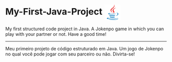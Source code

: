 # My-First-Java-Project <img align="center" alt="mateusayres-Java" height="50" width="50" src="https://raw.githubusercontent.com/devicons/devicon/master/icons/java/java-original.svg">

My first structured code project in Java.
A Jokenpo game in which you can play with your partner or not.
Have a good time!

**********************************************

Meu primeiro projeto de código estruturado em Java.
Um jogo de Jokenpo no qual você pode jogar com seu parceiro ou não. 
Divirta-se!
